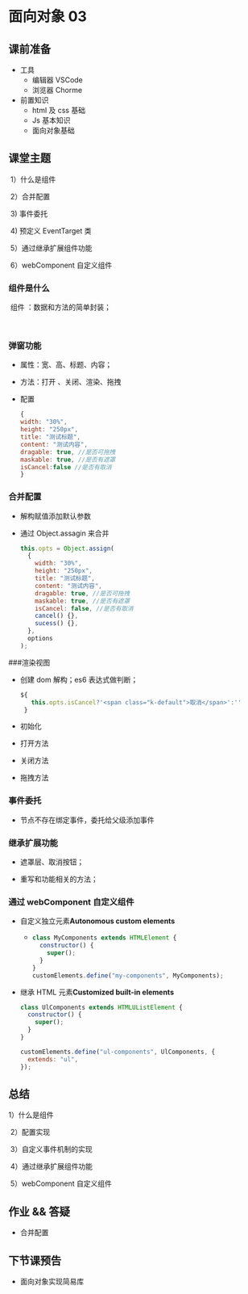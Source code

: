 # 面向对象 03

## 课前准备

- 工具
  - 编辑器 VSCode
  - 浏览器 Chorme
- 前置知识
  - html 及 css 基础
  - Js 基本知识
  - 面向对象基础

## 课堂主题

​ 1）什么是组件

​ 2）合并配置

​ 3) 事件委托

​ 4) 预定义 EventTarget 类

​ 5）通过继承扩展组件功能

​ 6）webComponent 自定义组件

### 组件是什么

​ 组件 ：数据和方法的简单封装；

​

### 弹窗功能

- 属性：宽、高、标题、内容；
- 方法：打开 、关闭、渲染、拖拽

- 配置

  ```js
  {
  width: "30%",
  height: "250px",
  title: "测试标题",
  content: "测试内容",
  dragable: true, //是否可拖拽
  maskable: true, //是否有遮罩
  isCancel:false //是否有取消
  }
  ```

### 合并配置

- 解构赋值添加默认参数

- 通过 Object.assagin 来合并

  ```js
  this.opts = Object.assign(
    {
      width: "30%",
      height: "250px",
      title: "测试标题",
      content: "测试内容",
      dragable: true, //是否可拖拽
      maskable: true, //是否有遮罩
      isCancel: false, //是否有取消
      cancel() {},
      sucess() {},
    },
    options
  );
  ```

###渲染视图

- 创建 dom 解构；es6 表达式做判断；

  ```js
  ${
     this.opts.isCancel?'<span class="k-default">取消</span>':''
   }
  ```

- 初始化

- 打开方法

- 关闭方法

- 拖拽方法

### 事件委托

- 节点不存在绑定事件，委托给父级添加事件

### 继承扩展功能

- 遮罩层、取消按钮；

- 重写和功能相关的方法；

### 通过 webComponent 自定义组件

- 自定义独立元素**Autonomous custom elements**

  - ```js
    class MyComponents extends HTMLElement {
      constructor() {
        super();
      }
    }
    customElements.define("my-components", MyComponents);
    ```

- 继承 HTML 元素**Customized built-in elements**

  ```js
  class UlComponents extends HTMLUListElement {
    constructor() {
      super();
    }
  }

  customElements.define("ul-components", UlComponents, {
    extends: "ul",
  });
  ```

## 总结

1）什么是组件

​ 2）配置实现

​ 3）自定义事件机制的实现

​ 4）通过继承扩展组件功能

​ 5）webComponent 自定义组件

## 作业 && 答疑

- 合并配置

## 下节课预告

- 面向对象实现简易库
